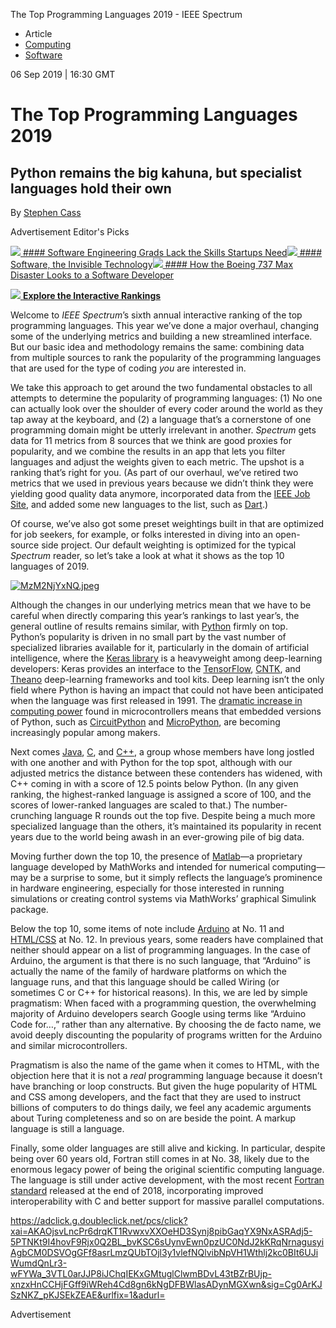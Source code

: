 The Top Programming Languages 2019 - IEEE Spectrum

- Article
- [Computing](https://spectrum.ieee.org/computing)
- [Software](https://spectrum.ieee.org/computing/software)

06 Sep 2019 | 16:30 GMT

# The Top Programming Languages 2019

## Python remains the big kahuna, but specialist languages hold their own

By [Stephen Cass](https://spectrum.ieee.org/author/cass-stephen)

Advertisement
Editor's Picks

[![](../_resources/f03463c918d2c2c2b7e1277d2877e350.png) #### Software Engineering Grads Lack the Skills Startups Need](https://spectrum.ieee.org/the-institute/ieee-member-news/software-engineering-grads-lack-the-skills-startups-need)[![](../_resources/801252113c4a9c8830a81d3a2a46b078.png) #### Software, the Invisible Technology](https://spectrum.ieee.org/computing/software/software-the-invisible-technology)[![](../_resources/32dd5ff3f831831727ac8439189b984c.png) #### How the Boeing 737 Max Disaster Looks to a Software Developer](https://spectrum.ieee.org/aerospace/aviation/how-the-boeing-737-max-disaster-looks-to-a-software-developer)

 [ ![](../_resources/7dc0a289793f35cf77d8a84ebaa31545.png) **Explore the Interactive Rankings**](https://spectrum.ieee.org/static/interactive-the-top-programming-languages-2019)

Welcome to *IEEE Spectrum*’s sixth annual interactive ranking of the top programming languages. This year we’ve done a major overhaul, changing some of the underlying metrics and building a new streamlined interface. But our basic idea and methodology remains the same: combining data from multiple sources to rank the popularity of the programming languages that are used for the type of coding *you* are interested in.

We take this approach to get around the two fundamental obstacles to all attempts to determine the popularity of programming languages: (1) No one can actually look over the shoulder of every coder around the world as they tap away at the keyboard, and (2) a language that’s a cornerstone of one programming domain might be utterly irrelevant in another. *Spectrum* gets data for 11 metrics from 8 sources that we think are good proxies for popularity, and we combine the results in an app that lets you filter languages and adjust the weights given to each metric. The upshot is a ranking that’s right for you. (As part of our overhaul, we’ve retired two metrics that we used in previous years because we didn’t think they were yielding good quality data anymore, incorporated data from the [IEEE Job Site](https://jobs.ieee.org/), and added some new languages to the list, such as [Dart](https://dart.dev/).)

Of course, we’ve also got some preset weightings built in that are optimized for job seekers, for example, or folks interested in diving into an open-source side project. Our default weighting is optimized for the typical *Spectrum* reader, so let’s take a look at what it shows as the top 10 languages of 2019.

 [![MzM2NjYxNQ.jpeg](../_resources/5a805c7139774dbe80b1481a67250eb4.jpg)](https://spectrum.ieee.org/static/interactive-the-top-programming-languages-2019)

Although the changes in our underlying metrics mean that we have to be careful when directly comparing this year’s rankings to last year’s, the general outline of results remains similar, with [Python](https://www.python.org/) firmly on top. Python’s popularity is driven in no small part by the vast number of specialized libraries available for it, particularly in the domain of artificial intelligence, where the [Keras library](https://keras.io/) is a heavyweight among deep-learning developers: Keras provides an interface to the [TensorFlow](https://www.tensorflow.org/), [CNTK](https://docs.microsoft.com/en-us/cognitive-toolkit/), and [Theano](http://www.deeplearning.net/software/theano/) deep-learning frameworks and tool kits. Deep learning isn’t the only field where Python is having an impact that could not have been anticipated when the language was first released in 1991. The [dramatic increase in computing power](https://spectrum.ieee.org/geek-life/hands-on/machine-learning-thats-light-enough-for-an-arduino) found in microcontrollers means that embedded versions of Python, such as [CircuitPython](https://spectrum.ieee.org/at-work/tech-careers/scott-shawcroft-is-squeezing-python-into-microcontrollers) and [MicroPython](https://micropython.org/), are becoming increasingly popular among makers.

Next comes [Java](https://www.java.com/en/), [C](http://www.open-std.org/jtc1/sc22/wg14/), and [C++](https://isocpp.org/), a group whose members have long jostled with one another and with Python for the top spot, although with our adjusted metrics the distance between these contenders has widened, with C++ coming in with a score of 12.5 points below Python. (In any given ranking, the highest-ranked language is assigned a score of 100, and the scores of lower-ranked languages are scaled to that.) The number-crunching language R rounds out the top five. Despite being a much more specialized language than the others, it’s maintained its popularity in recent years due to the world being awash in an ever-growing pile of big data.

Moving further down the top 10, the presence of [Matlab](https://www.mathworks.com/products/matlab.html)—a proprietary language developed by MathWorks and intended for numerical computing—may be a surprise to some, but it simply reflects the language’s prominence in hardware engineering, especially for those interested in running simulations or creating control systems via MathWorks’ graphical Simulink package.

Below the top 10, some items of note include [Arduino](https://www.arduino.cc/reference/en/) at No. 11 and [HTML/CSS](https://html.spec.whatwg.org/multipage/) at No. 12. In previous years, some readers have complained that neither should appear on a list of programming languages. In the case of Arduino, the argument is that there is no such language, that “Arduino” is actually the name of the family of hardware platforms on which the language runs, and that this language should be called Wiring (or sometimes C or C++ for historical reasons). In this, we are led by simple pragmatism: When faced with a programming question, the overwhelming majority of Arduino developers search Google using terms like “Arduino Code for…,” rather than any alternative. By choosing the de facto name, we avoid deeply discounting the popularity of programs written for the Arduino and similar microcontrollers.

Pragmatism is also the name of the game when it comes to HTML, with the objection here that it is not a *real* programming language because it doesn’t have branching or loop constructs. But given the huge popularity of HTML and CSS among developers, and the fact that they are used to instruct billions of computers to do things daily, we feel any academic arguments about Turing completeness and so on are beside the point. A markup language is still a language.

Finally, some older languages are still alive and kicking. In particular, despite being over 60 years old, Fortran still comes in at No. 38, likely due to the enormous legacy power of being the original scientific computing language. The language is still under active development, with the most recent [Fortran standard](https://wg5-fortran.org/f2018.html) released at the end of 2018, incorporating improved interoperability with C and better support for massive parallel computations.

https://adclick.g.doubleclick.net/pcs/click?xai=AKAOjsvLncPr6drqKT1RvwxvXXOeHD3Synj8pibGaqYX9NxASRAdj5-5PTNKt9I4hovF9Rjx0Q2BL_bvKSC6sUynvEwn0pzUC0NdJ2kKRqNrnagusyiAgbCM0DSVOgGFf8asrLmzQUbTOjl3y1vlefNQlvibNpVH1Wthlj2kc0BIt6UJiWumdQnLr3-wFYWa_3VTL0arJJP8iJChqIEKxGMtuglClwmBDvL43tBZrBUjp-xnzxHnCCHjFGff9iWReh4Cd8gn6kNgDFBWlasADynMGXwn&sig=Cg0ArKJSzNKZ_pKJSEkZEAE&urlfix=1&adurl=

Advertisement